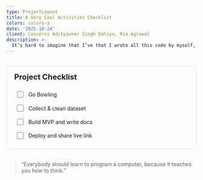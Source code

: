 ```yaml
---
type: ProjectLayout
title: A Very Cool Activities Checklist
colors: colors-a
date: '2025-10-24'
client: Concerns Adityaveer Singh Dahiya, Ria Agrawal
description: >-
  It’s hard to imagine that I’ve that I wrote all this code by myself, probably because I worked with an entire team :) but they definitely followed my lead most of the time.
---
```


<!-- ✅ Project Checklist -->
<section id="project-checklist" data-key="project-one">
  <h2>Project Checklist</h2>

  <ul class="todo-list">
    <!-- Edit these items (add/remove li's freely). 
         Give each input a unique data-id to keep its state saved. -->
    <li>
      <label>
        <input type="checkbox" data-id="define-scope" />
        <span>Go Bowling</span>
      </label>
    </li>
    <li>
      <label>
        <input type="checkbox" data-id="collect-data" />
        <span>Collect & clean dataset</span>
      </label>
    </li>
    <li>
      <label>
        <input type="checkbox" data-id="build-mvp" />
        <span>Build MVP and write docs</span>
      </label>
    </li>
    <li>
      <label>
        <input type="checkbox" data-id="deploy" />
        <span>Deploy and share live link</span>
      </label>
    </li>
  </ul>
</section>

<style>
  /* Basic layout */
  #project-checklist {
    margin: 2rem 0;
    padding: 1rem 1.25rem;
    border: 1px solid rgba(0,0,0,.1);
    border-radius: 12px;
  }
  #project-checklist h2 {
    margin-top: 0;
    font-size: 1.25rem;
  }
  .todo-list {
    list-style: none;
    padding-left: 0;
    margin: .5rem 0 0;
  }
  .todo-list li {
    display: flex;
    align-items: center;
    padding: .4rem .2rem;
    border-radius: 8px;
    transition: background .15s ease;
  }
  .todo-list li:hover {
    background: rgba(0,0,0,.03);
  }
  .todo-list label {
    display: flex;
    align-items: center;
    gap: .6rem;
    width: 100%;
    cursor: pointer;
    user-select: none;
  }
  .todo-list input[type="checkbox"] {
    width: 1.1rem;
    height: 1.1rem;
    accent-color: currentColor; /* uses your theme color if supported */
  }
  /* Strike-through when done */
  .todo-list li.done span {
    text-decoration: line-through;
    opacity: .55;
  }

  /* Optional: nice focus state for accessibility */
  .todo-list input[type="checkbox"]:focus-visible + span,
  .todo-list label:focus-within span {
    outline: 2px solid rgba(0, 120, 255, .4);
    outline-offset: 2px;
    border-radius: 4px;
  }
</style>

<script>
  (function () {
    const root = document.getElementById('project-checklist');
    if (!root) return;

    // A unique key per page/section so states don't clash across pages
    const namespace = 'todo:' + (root.getAttribute('data-key') || 'default') + ':';

    // Restore state from localStorage
    function restore() {
      const checkboxes = root.querySelectorAll('input[type="checkbox"][data-id]');
      checkboxes.forEach(cb => {
        const key = namespace + cb.getAttribute('data-id');
        const saved = localStorage.getItem(key);
        const isChecked = saved === '1';
        cb.checked = isChecked;
        toggleDone(cb, isChecked);
      });
    }

    // Apply or remove the "done" class on the <li>
    function toggleDone(cb, checked) {
      const li = cb.closest('li');
      if (!li) return;
      li.classList.toggle('done', !!checked);
    }

    // Save on change
    root.addEventListener('change', function (e) {
      const target = e.target;
      if (target && target.matches('input[type="checkbox"][data-id]')) {
        const key = namespace + target.getAttribute('data-id');
        localStorage.setItem(key, target.checked ? '1' : '0');
        toggleDone(target, target.checked);
      }
    });

    // Clicking anywhere on the label toggles the item (already default), but this
    // ensures the "done" class updates if some browsers delay 'change' events.
    root.addEventListener('click', function (e) {
      const label = e.target.closest('label');
      if (!label) return;
      const cb = label.querySelector('input[type="checkbox"][data-id]');
      if (cb) {
        // Allow the native toggle first, then sync the class in the microtask
        queueMicrotask(() => toggleDone(cb, cb.checked));
      }
    });

    restore();
  })();
</script>


> “Everybody should learn to program a computer, because it teaches you how to think.”

